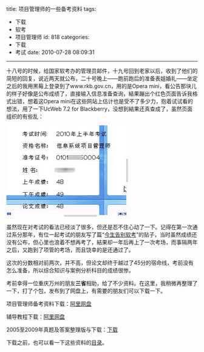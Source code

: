 title: 项目管理师的一些备考资料
tags:
  - 下载
  - 软考
  - 项目管理师
id: 818
categories:
  - 下载
  - 考试
date: 2010-07-28 08:09:31
---

十八号的时候，给国家软考办的管理员邮件，十九号回到老家以后，收到了他们的简短的回复，说近两天就公布，二十号晚上——跑前跑后的准备表姐婚礼——坐定之后的我用黑莓上登录到了www.rkb.gov.cn，用的是Opera mini，看公告那块儿的样子好像是公布成绩了，直接输入信息准备查询，結果蹦出个红色页面告诉我格式出错，想着这Opera mini在这些网站上估计也是受不了多少力，抱着试试看的想法，用了一下UcWeb 7.2 for Blackberry，没想到結果还真查成了，虽然页面组织的有些乱：

[![](/upfile/2010/07/pn-score-ucweb-bb1.jpg "pn-score-ucweb-bb")](/upfile/2010/07/pn-score-ucweb-bb1.jpg)

<!--more-->

虽然现在对考试的看法已经淡了很多，但还是忍不住心动了一下。记得在第一次通过系分那年，有位一起考试的朋友写了篇“[今生告别软考](http://blog.csai.cn/user1/15076/archives/2007/15054.html)”的贴子，当时虽然成绩还没有公布，但心里也浪着不想再考了，結果却一年后再上了一次考场，而事隔两年之后，又跑到了项管的考场，而且饶幸的是还通过了。

这次的分数相对前两次，并不高，但论文却终于越过了45分的宿命线，考前没有怎么准备，所以综合知识与案例分析科目的成绩很惨。

考前幸得一位重庆万州的朋友**三省**相助，给了不少资料。在这里，我稍微再整理了一下，打了个包，发布到了网盘上，有需要的朋友们可以下载一下。

项目管理师备考资料下载：[阿里网盘](http://www.alidisk.com/aliview_1085.html)

辅导教程下载：[阿里网盘](http://www.alidisk.com/aliview_1087.html)

[](http://www.alidisk.com/aliview_1087.html)2005至2009年真题及答案整理版与下载：[下载](http://chensd.com/2010-06/pm-test-paper-05-09.html)

下载之前，也可以看一下这些资料的[目录](/upfile/2010/07/pm-resource-index.txt)。